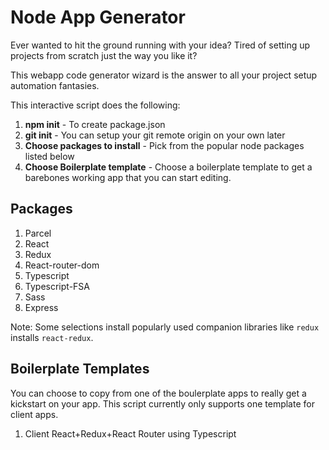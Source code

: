 # Node App Generator
Ever wanted to hit the ground running with your idea?
Tired of setting up projects from scratch just the way you like it?

This webapp code generator wizard is the answer to all your project setup automation fantasies.

This interactive script does the following:
1. **npm init** - To create package.json
2. **git init** - You can setup your git remote origin on your own later
2. **Choose packages to install** - Pick from the popular node packages listed below
3. **Choose Boilerplate template** - Choose a boilerplate template to get a barebones working app that you can start editing.

## Packages
1. Parcel
2. React
3. Redux
4. React-router-dom
5. Typescript
6. Typescript-FSA
7. Sass
8. Express

Note: Some selections install popularly used companion libraries like `redux` installs `react-redux`.

## Boilerplate Templates
You can choose to copy from one of the boulerplate apps to really get a kickstart on your app.
This script currently only supports one template for client apps.

1. Client React+Redux+React Router using Typescript
